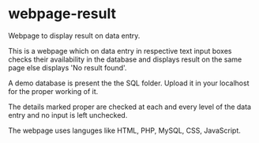 # webpage-result
Webpage to display result on data entry.

This is a webpage which on data entry in respective text input boxes checks their availability in the database and displays result on the same page else displays 'No result found'.

A demo database is present the the SQL folder. Upload it in your localhost for the proper working of it.

The details marked proper are checked at each and every level of the data entry and no input is left unchecked.

The webpage uses languges like HTML, PHP, MySQL, CSS, JavaScript.
